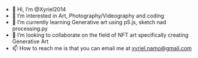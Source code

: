 - 👋 Hi, I’m @Xyriel2014
- 👀 I’m interested in Art, Photography/Videography and coding
- 🌱 I’m currently learning Generative art using p5.js, sketch nad processing.py
- 💞️ I’m looking to collaborate on the field of NFT art specifically creating Generative Art
- 📫 How to reach me is that you can email me at xyriel.namo@gmail.com

<!---
Xyriel2014/Xyriel2014 is a ✨ special ✨ repository because its `README.md` (this file) appears on your GitHub profile.
You can click the Preview link to take a look at your changes.
--->
